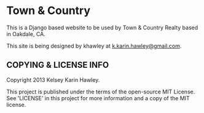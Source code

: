 Town & Country
==============

This is a Django based website to be used by Town & Country Realty based in Oakdale, CA.

This site is being designed by khawley at k.karin.hawley@gmail.com.

COPYING & LICENSE INFO
----------------------

Copyright 2013 Kelsey Karin Hawley.

This project is published under the terms of the open-source MIT License. See 'LICENSE' in this project for more information and a copy of the MIT license.
